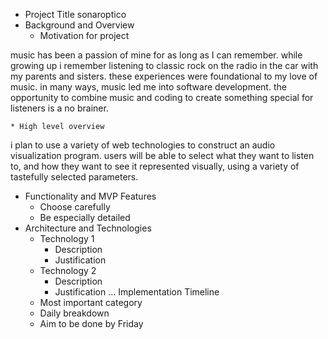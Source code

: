 * Project Title
sonaroptico
* Background and Overview
    * Motivation for project

music has been a passion of mine for as long as I can remember. 
while growing up i remember listening to classic rock on the radio in the car with my parents and sisters.
these experiences were foundational to my love of music.
in many ways, music led me into software development. 
the opportunity to combine music and coding to create something special for listeners is a no brainer. 

    * High level overview
i plan to use a variety of web technologies to construct an audio visualization program.
users will be able to select what they want to listen to, and how they want to see it represented visually, using a variety of tastefully selected parameters.


* Functionality and MVP Features
    * Choose carefully
    * Be especially detailed
* Architecture and Technologies
    * Technology 1
        * Description
        * Justification
    * Technology 2
        * Description
        * Justification
    ...
Implementation Timeline
    * Most important category
    * Daily breakdown
    * Aim to be done by Friday